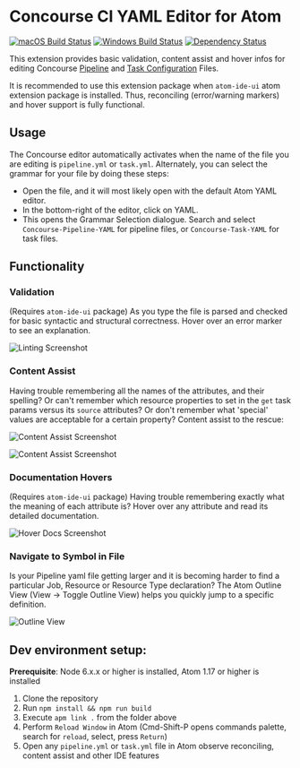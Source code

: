 # Concourse CI YAML Editor for Atom
[![macOS Build Status](https://travis-ci.org/spring-projects/atom-concourse.svg?branch=master)](https://travis-ci.org/spring-projects/atom-concourse) [![Windows Build Status](https://ci.appveyor.com/api/projects/status/1jvknxt9jhykgrxo?svg=true)](https://ci.appveyor.com/project/spring-projects/atom-concourse/branch/master) [![Dependency Status](https://david-dm.org/spring-projects/atom-concourse.svg)](https://david-dm.org/spring-projects/atom-concourse)

This extension provides basic validation, content assist and hover infos
for editing Concourse [Pipeline](https://concourse-ci.org/pipelines.html) and [Task Configuration](https://concourse-ci.org/running-tasks.html) Files.

It is recommended to use this extension package when `atom-ide-ui` atom extension package is installed. Thus, reconciling (error/warning markers) and hover support is fully functional. 

## Usage

The Concourse editor automatically activates when the name of the file you are editing is `pipeline.yml` or `task.yml`. Alternately, you can select the grammar for your file by doing these steps:

- Open the file, and it will most likely open with the default Atom YAML editor.
- In the bottom-right of the editor, click on YAML.
- This opens the Grammar Selection dialogue. Search and select `Concourse-Pipeline-YAML` for pipeline files, or `Concourse-Task-YAML` for task files.

## Functionality

### Validation

(Requires `atom-ide-ui` package) As you type the file is parsed and checked for basic syntactic and structural correctness. Hover over an error marker to see an explanation.

![Linting Screenshot][linting]

### Content Assist

Having trouble remembering all the names of the attributes, and their spelling? Or can't remember
which resource properties to set in the `get` task params versus its `source` attributes? Or
don't remember what 'special' values are acceptable for a certain property? Content assist
to the rescue:

![Content Assist Screenshot][ca1]

![Content Assist Screenshot][ca2]

### Documentation Hovers

(Requires `atom-ide-ui` package) Having trouble remembering exactly what the meaning of each attribute is? Hover over any attribute and 
read its detailed documentation.

![Hover Docs Screenshot][hovers]

### Navigate to Symbol in File

Is your Pipeline yaml file getting larger and it is becoming harder to find a particular Job, Resource or
Resource Type declaration? The Atom Outline View (View -> Toggle Outline View) helps you quickly jump to a specific definition.

![Outline View][outline_view]

## Dev environment setup:
**Prerequisite**: Node 6.x.x or higher is installed, Atom 1.17 or higher is installed
1. Clone the repository
2. Run `npm install && npm run build`
3. Execute `apm link .` from the folder above
5. Perform `Reload Window` in Atom (Cmd-Shift-P opens commands palette, search for `reload`, select, press `Return`)
6. Open any `pipeline.yml` or `task.yml` file in Atom observe reconciling, content assist and other IDE features

[linting]:
https://raw.githubusercontent.com/spring-projects/sts4/af715bad53bd6cf30a10a2dc6d34bfcc17968382/atom-extensions/atom-concourse/readme-imgs/linting.png

[ca1]:
https://raw.githubusercontent.com/spring-projects/sts4/af715bad53bd6cf30a10a2dc6d34bfcc17968382/atom-extensions/atom-concourse/readme-imgs/ca1.png

[ca2]:
https://raw.githubusercontent.com/spring-projects/sts4/af715bad53bd6cf30a10a2dc6d34bfcc17968382/atom-extensions/atom-concourse/readme-imgs/ca2.png

[hovers]:
https://raw.githubusercontent.com/spring-projects/sts4/af715bad53bd6cf30a10a2dc6d34bfcc17968382/atom-extensions/atom-concourse/readme-imgs/hovers.png

[outline_view]:
https://raw.githubusercontent.com/spring-projects/sts4/af715bad53bd6cf30a10a2dc6d34bfcc17968382/atom-extensions/atom-concourse/readme-imgs/outline_view.png

